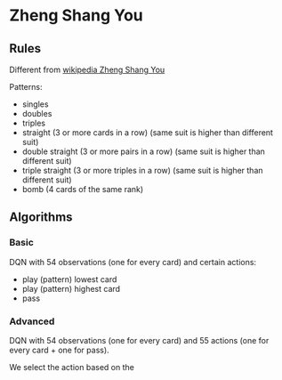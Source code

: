 # Zheng Shang You

## Rules

Different from [wikipedia Zheng Shang You](https://en.wikipedia.org/wiki/Zheng_Shangyou)

Patterns:

- singles
- doubles
- triples
- straight (3 or more cards in a row) (same suit is higher than different suit)
- double straight (3 or more pairs in a row) (same suit is higher than different suit)
- triple straight (3 or more triples in a row) (same suit is higher than different suit)
- bomb (4 cards of the same rank)

## Algorithms

### Basic

DQN with 54 observations (one for every card) and certain actions:

- play (pattern) lowest card
- play (pattern) highest card
- pass

### Advanced

DQN with 54 observations (one for every card) and 55 actions (one for every card + one for pass).

We select the action based on the
